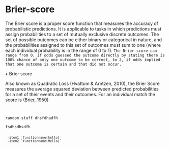 Brier-score
======================
The Brier score is a proper score function that measures the accuracy of probabilistic predictions. 
It is applicable to tasks in which predictions must assign probabilities to a set of mutually exclusive discrete outcomes.
The set of possible outcomes can be either binary or categorical in nature, and the probabilities assigned to this set of outcomes 
must sum to one (where each individual probability is in the range of 0 to 1). 
`The Brier score can range from 0, if odds guessed the outcome directly by stating there is 100% chance of only one outcome to be correct, to 2, if odds implied that one outcome is certain and that did not occur.`

• Brier score 

Also known as Quadratic Loss (Hvattum & Arntzen, 2010), the Brier Score measures the average
squared deviation between predicted probabilities for a set of their events and their outcomes. For an
individual match the score is (Brier, 1950) 

<pre><code>

random stuff dhsfdhadfh

fsdhsdhsdfh
<code><pre>
 
 -item1 `functionname(hello)`
 -item2 `functionname(Hello)`
 
